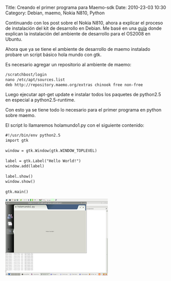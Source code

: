 Title: Creando el primer programa para Maemo-sdk
Date: 2010-23-03 10:30
Category: Debian, maemo, Nokia N810, Python

Continuando con los post sobre el Nokia N810, ahora a explicar 
el proceso de instalación del kit de desarrollo en Debian.
Me basé en una [guía](http://linuxuk.blogspot.com/2008/01/installing-os2008-development.html) donde explican la instalación del ambiente 
de desarrollo para el OS2008 en Ubuntu.


Ahora que ya se tiene el ambiente de desarrollo de maemo instalado 
probare un script básico hola mundo con gtk.

Es necesario agregar un repositorio al ambiente de maemo:
```
/scratchbost/login
nano /etc/apt/sources.list
deb http://repository.maemo.org/extras chinook free non-free
```

Luego ejecutar apt-get update e instalar todos los paquetes de python2.5 
en especial a python2.5-runtime.

Con esto ya se tiene todo lo necesario para el primer programa en python sobre maemo.

El script lo llamaremos holamundo1.py con el siguiente contenido:

```
#!/usr/bin/env python2.5
import gtk

window = gtk.Window(gtk.WINDOW_TOPLEVEL)

label = gtk.Label("Hello World!")
window.add(label)

label.show()
window.show()

gtk.main()
```


![Hola Mundo desde Maemo](./imagenes/holamundo-maemosdk.png)

